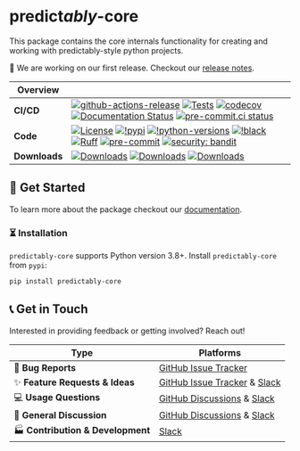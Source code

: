 # predict*ably*-core
This package contains the core internals functionality for creating and working with predictably-style python projects.

:seedling: We are working on our first release. Checkout our
[release notes](https://predict-ably.org/en/latest/changelog.html).

| Overview | |
|---|---|
| **CI/CD** | [![github-actions-release](https://img.shields.io/github/actions/workflow/status/predict-ably/predictably-core/release.yml?logo=github&label=build%20%28release%29)](https://github.com/predict-ably/predictably-core/actions/workflows/release.yml) [![Tests](https://github.com/predict-ably/predictably-core/actions/workflows/test.yml/badge.svg?branch=main&label=build%202%28main%29)](https://github.com/predict-ably/predictably-core/actions/workflows/test.yml) [![codecov](https://codecov.io/gh/predict-ably/predictably-core/branch/main/graph/badge.svg?token=2J424NLO82)](https://codecov.io/gh/predict-ably/predictably-core) [![Documentation Status](https://readthedocs.org/projects/predictably-core/badge/?version=latest)](https://predictably-core.readthedocs.io/en/latest/?badge=latest) [![pre-commit.ci status](https://results.pre-commit.ci/badge/github/predict-ably/predictably-core/main.svg)](https://results.pre-commit.ci/latest/github/predict-ably/predictably-core/main) |
| **Code** |  [![License](https://img.shields.io/badge/License-BSD_3--Clause-yellow.svg)](https://github.com/predict-ably/predictably-core/blob/main/LICENSE) [![!pypi](https://img.shields.io/pypi/v/predictably-core?color=orange)](https://pypi.org/project/predictably-core/)  [![!python-versions](https://img.shields.io/pypi/pyversions/predictably-core)](https://www.python.org/) [![!black](https://img.shields.io/badge/code%20style-black-000000.svg)](https://github.com/psf/black) [![Ruff](https://img.shields.io/endpoint?url=https://raw.githubusercontent.com/astral-sh/ruff/main/assets/badge/v2.json)](https://github.com/astral-sh/ruff) [![pre-commit](https://img.shields.io/badge/pre--commit-enabled-brightgreen?logo=pre-commit)](https://github.com/pre-commit/pre-commit) [![security: bandit](https://img.shields.io/badge/security-bandit-yellow.svg)](https://github.com/PyCQA/bandit) |
| **Downloads**| [![Downloads](https://static.pepy.tech/personalized-badge/predictably-core?period=week&units=international_system&left_color=grey&right_color=blue&left_text=weekly%20(pypi))](https://pepy.tech/project/predictably-core) [![Downloads](https://static.pepy.tech/personalized-badge/predictably-core?period=month&units=international_system&left_color=grey&right_color=blue&left_text=monthly%20(pypi))](https://pepy.tech/project/predictably-core) [![Downloads](https://static.pepy.tech/personalized-badge/predictably-core?period=total&units=international_system&left_color=grey&right_color=blue&left_text=cumulative%20(pypi))](https://pepy.tech/project/predictably-core) |

## :rocket: Get Started

To learn more about the package checkout our [documentation](https://predict-ably.org/en/latest/predictably-core).

### :hourglass_flowing_sand: Installation

`predictably-core` supports Python version 3.8+. Install `predictably-core` from `pypi`:

```bash
pip install predictably-core
```

## :telephone_receiver: Get in Touch

Interested in providing feedback or getting involved? Reach out!

| Type                                | Platforms                        |
|-------------------------------------|----------------------------------|
| 🐛 **Bug Reports**                  | [GitHub Issue Tracker]           |
| ✨ **Feature Requests & Ideas**      | [GitHub Issue Tracker] & [Slack] |
| 💻 **Usage Questions**              | [GitHub Discussions] & [Slack]   |
| 💬 **General Discussion**           | [GitHub Discussions] & [Slack]   |
| 🏭 **Contribution & Development**   | [Slack]                          |

[GitHub Issue Tracker]: https://github.com/predict-ably/predictably-core/issues
[GitHub Discussions]: https://github.com/predict-ably/predictably-core/discussions
[Slack]: https://join.slack.com/t/predict-ably/shared_invite/zt-21ezi33ip-WGJCUBCWc5yVrr6FOsARaw
